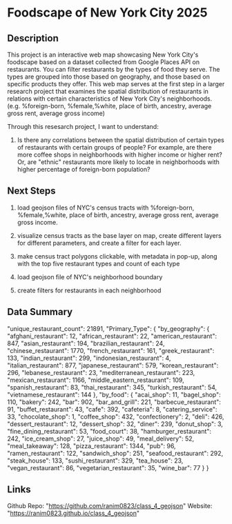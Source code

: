 # Foodscape of New York City 2025

## Description

This project is an interactive web map showcasing New York City's foodscape based on a dataset collected from Google Places API on restaurants. You can filter restaurants by the types of food they serve. The types are grouped into those based on geography, and those based on specific products they offer. This web map serves at the first step in a larger research project that examines the spatial distribution of restaurants in relations with certain characteristics of New York City's neighborhoods. (e.g. %foreign-born, %female,%white, place of birth, ancestry, average gross rent, average gross income) 

Through this resesarch project, I want to understand: 

1) Is there any correlations between the spatial distribution of certain types of restaurants with certain groups of people? For example, are there more coffee shops in neighborhoods with higher income or higher rent? Or, are "ethnic" restaurants more likely to locate in neighborhoods with higher percentage of foreign-born population? 

## Next Steps

1) load geojson files of NYC's census tracts with %foreign-born, %female,%white, place of birth, ancestry, average gross rent, average gross income. 

2) visualize census tracts as the base layer on map, create different layers for different parameters, and create a filter for each layer. 

3) make census tract polygons clickable, with metadata in pop-up, along with the top five restaurant types and count of each type

4) load geojson file of NYC's neighborhood boundary 

5) create filters for restaurants in each neighborhood 

## Data Summary

"unique_restaurant_count": 21891,
"Primary_Type": {
    "by_geography": {
         "afghani_restaurant": 12,
         "african_restaurant": 22,
         "american_restaurant": 847,
         "asian_restaurant": 194,
         "brazilian_restaurant": 24,
         "chinese_restaurant": 1770,
         "french_restaurant": 161,
         "greek_restaurant": 133,
         "indian_restaurant": 299,
         "indonesian_restaurant": 4,
         "italian_restaurant": 877,
         "japanese_restaurant": 579,
         "korean_restaurant": 296,
         "lebanese_restaurant": 23,
         "mediterranean_restaurant": 223,
         "mexican_restaurant": 1166,
         "middle_eastern_restaurant": 109,
         "spanish_restaurant": 83,
         "thai_restaurant": 345,
         "turkish_restaurant": 54,
         "vietnamese_restaurant": 144
   },
      "by_food": {
         "acai_shop": 11,
         "bagel_shop": 110,
         "bakery": 242,
         "bar": 902,
         "bar_and_grill": 221,
         "barbecue_restaurant": 91,
         "buffet_restaurant": 43,
         "cafe": 392,
         "cafeteria": 8,
         "catering_service": 33,
         "chocolate_shop": 1,
         "coffee_shop": 432,
         "confectionery": 2,
         "deli": 426,
         "dessert_restaurant": 12,
         "dessert_shop": 32,
         "diner": 239,
         "donut_shop": 3,
         "fine_dining_restaurant": 53,
         "food_court": 38,
         "hamburger_restaurant": 242,
         "ice_cream_shop": 27,
         "juice_shop": 49,
         "meal_delivery": 52,
         "meal_takeaway": 128,
         "pizza_restaurant": 1344,
         "pub": 96,
         "ramen_restaurant": 122,
         "sandwich_shop": 251,
         "seafood_restaurant": 292,
         "steak_house": 133,
         "sushi_restaurant": 329,
         "tea_house": 23,
         "vegan_restaurant": 86,
         "vegetarian_restaurant": 35,
         "wine_bar": 77
   }
}

## Links 

Github Repo: "https://github.com/ranim0823/class_4_geojson"
Website: "https://ranim0823.github.io/class_4_geojson"
